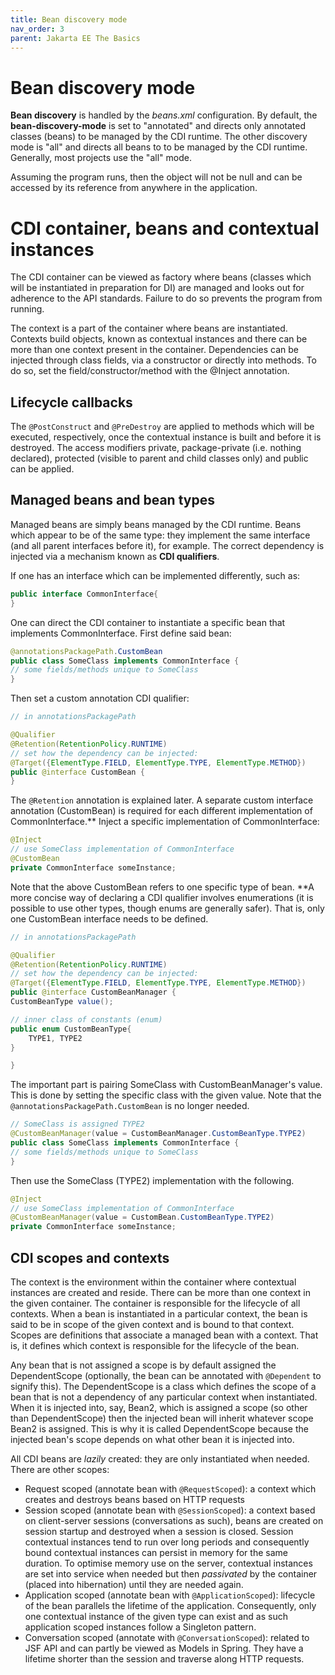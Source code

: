 ```yaml
---
title: Bean discovery mode
nav_order: 3
parent: Jakarta EE The Basics
---
```


# Bean discovery mode

__Bean discovery__ is handled by the _beans.xml_ configuration. By default, the __bean-discovery-mode__ is
set to "annotated" and directs only annotated classes (beans) to be managed by the CDI runtime. The other discovery
mode is "all" and directs all beans to to be managed by the CDI runtime. Generally, most projects use the "all"
mode.

Assuming the program runs, then the object will not be null and can be accessed by its reference from anywhere in the application.

# CDI container, beans and contextual instances

The CDI container can be viewed as factory where beans (classes which will be instantiated in preparation for DI) are managed and looks out for adherence to the API standards. Failure to do so prevents the program from running.

The context is a part of the container where beans are instantiated. Contexts build objects, known as contextual instances and there can be more than one context present in the container. Dependencies can be injected through class fields, via a constructor or directly into methods. To do so, set the field/constructor/method with the @Inject annotation.

## Lifecycle callbacks

The ```@PostConstruct``` and ```@PreDestroy``` are applied to methods which will be executed, respectively, once the contextual instance is built and before it is destroyed. The access modifiers private, package-private (i.e. nothing declared), protected (visible to parent and child classes only) and public can be applied.

## Managed beans and bean types

Managed beans are simply beans managed by the CDI runtime. Beans which appear to be of the same type: they implement the same interface (and all parent interfaces before it), for example. The correct dependency is injected via a mechanism known as __CDI qualifiers__.

If one has an interface which can be implemented differently, such as:

```java
public interface CommonInterface{
}
```

One can direct the CDI container to instantiate a specific bean that implements CommonInterface. First define said bean:

```java
@annotationsPackagePath.CustomBean
public class SomeClass implements CommonInterface {
// some fields/methods unique to SomeClass
}
```

Then set a custom annotation CDI qualifier:

```java
// in annotationsPackagePath

@Qualifier
@Retention(RetentionPolicy.RUNTIME)
// set how the dependency can be injected:
@Target({ElementType.FIELD, ElementType.TYPE, ElementType.METHOD})
public @interface CustomBean {
}
```

The ```@Retention``` annotation is explained later. A separate custom interface annotation (CustomBean) is required for each different implementation of CommonInterface.** Inject a specific implementation of CommonInterface:

```java
@Inject
// use SomeClass implementation of CommonInterface
@CustomBean
private CommonInterface someInstance;
```

Note that the above CustomBean refers to one specific type of bean. **A more concise way of declaring a CDI qualifier involves enumerations (it is possible to use other types, though enums are generally safer). That is, only one CustomBean interface needs to be defined.

```java
// in annotationsPackagePath

@Qualifier
@Retention(RetentionPolicy.RUNTIME)
// set how the dependency can be injected:
@Target({ElementType.FIELD, ElementType.TYPE, ElementType.METHOD})
public @interface CustomBeanManager {
CustomBeanType value();

// inner class of constants (enum)
public enum CustomBeanType{
    TYPE1, TYPE2
}

}
```

The important part is pairing SomeClass with CustomBeanManager's value. This is done by setting the specific class with the given value. Note that the ```@annotationsPackagePath.CustomBean``` is no longer needed.

```java
// SomeClass is assigned TYPE2
@CustomBeanManager(value = CustomBeanManager.CustomBeanType.TYPE2)
public class SomeClass implements CommonInterface {
// some fields/methods unique to SomeClass
}
```

Then use the SomeClass (TYPE2) implementation with the following.

```java
@Inject
// use SomeClass implementation of CommonInterface
@CustomBeanManager(value = CustomBean.CustomBeanType.TYPE2)
private CommonInterface someInstance;
```

## CDI scopes and contexts

The context is the environment within the container where contextual instances are created and reside. There can be more than one context in the given container. The container is responsible for the lifecycle of all contexts. When a bean is instantiated in a particular context, the bean is said to be in scope of the given context and is bound to that context. Scopes are definitions that associate a managed bean with a context. That is, it defines which context is responsible for the lifecycle of the bean.

Any bean that is not assigned a scope is by default assigned the DependentScope (optionally, the bean can be annotated with ```@Dependent``` to signify this). The DependentScope is a class which defines the scope of a bean that is not a dependency of any particular context when instantiated. When it is injected into, say, Bean2, which is assigned a scope (so other than DependentScope) then the injected bean will inherit whatever scope Bean2 is assigned. This is why it is called DependentScope because the injected bean's scope depends on what other bean it is injected into.

All CDI beans are <i>lazily</i> created: they are only instantiated when needed. There are other scopes:

+ Request scoped (annotate bean with ```@RequestScoped```): a context which creates and destroys beans based on HTTP requests
+ Session scoped (annotate bean with ```@SessionScoped```): a context based on client-server sessions (conversations as such), beans are created on session startup and destroyed when a session is closed. Session contextual instances tend to run over long periods and consequently bound contextual instances can persist in memory for the same duration. To optimise memory use on the server, contextual instances are set into service when needed but then _passivated_ by the container (placed into hibernation) until they are needed again.
+ Application scoped (annotate bean with ```@ApplicationScoped```): lifecycle of the bean parallels the lifetime of the application. Consequently, only one contextual instance of the given type can exist and as such application scoped instances follow a Singleton pattern.
+ Conversation scoped (annotate with ```@ConversationScoped```): related to JSF API and can partly be viewed as Models in Spring. They have a lifetime shorter than the session and traverse along HTTP requests.
